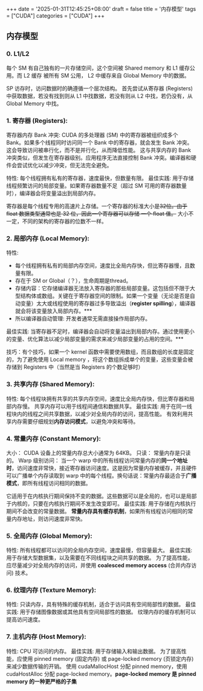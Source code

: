 +++
date = '2025-01-31T12:45:25+08:00'
draft = false
title = '内存模型'
tags = ["CUDA"]
categories = ["CUDA"]
+++



## 内存模型
### 0. L1/L2

每个 SM 有自己独有的一片存储空间，这个空间被 Shared memory 和 L1 缓存公用。而 L2 缓存 被所有 SM 公用， L2 中缓存来自 Global Memory 中的数据。

SP 访存时，访问数据时的确遵循一个层次结构。 首先尝试从寄存器 (Registers) 中获取数据，若没有找到则从 L1 中找数据，若没有则从 L2 中找，若仍没有，从 Global Memory 中找。

### 1. 寄存器 (Registers):

寄存器内存 Bank 冲突: CUDA 的多处理器 (SM) 中的寄存器被组织成多个 Bank。如果多个线程同时访问同一个 Bank 中的寄存器，就会发生 Bank 冲突。这会导致访问被串行化，而不是并行化，从而降低性能。 这与共享内存的 Bank 冲突类似，但发生在寄存器级别。应用程序无法直接控制 Bank 冲突。编译器和硬件会尝试优化以减少冲突，但无法完全避免。

特性: 每个线程拥有私有的寄存器，速度最快，但数量有限。
最佳实践: 用于存储线程频繁访问的局部变量。如果寄存器数量不足（超过 SM 可用的寄存器数量时），编译器会将变量溢出到局部内存。

寄存器是每个线程专用的高速片上存储。一个寄存器的标准大小是~~32位。由于 float 数据类型通常也是 32 位，因此一个寄存器可以存储 一个 float 值。~~ 大小不一定，不同的架构的寄存器的位数不一样。

### 2. 局部内存 (Local Memory):

特性: 

- 每个线程拥有私有的局部内存空间，速度比全局内存快，但比寄存器慢，且数量有限。
- 存在于 SM or Global（？），生命周期是thread。
- 存储内容：它存储编译器无法放入寄存器的那些局部变量。这包括但不限于大型结构体或数组。关键在于寄存器空间的限制。如果一个变量（无论是否是自动变量）太大或线程使用的寄存器过多导致溢出（**register spilling**），编译器就会将该变量放入局部内存。***
- 所以编译器自动管理: 开发者通常无需直接操作局部内存。

最佳实践: 当寄存器不足时，编译器会自动将变量溢出到局部内存。通过使用更小的变量、优化算法以减少局部变量的需求来减少局部变量的占用的空间。***

技巧：有个技巧，如果一个 kernel 函数中需要使用数组，而且数组的长度是固定的，为了避免使用 Local memory ，将这个数组拆成单个的变量，这些变量会被存储到 Registers 中（当然是当 Registers 的个数足够时）

### 3. 共享内存 (Shared Memory):

特性: 每个线程块拥有共享的共享内存空间，速度比全局内存快，但比寄存器和局部内存慢。 共享内存可以用于线程间通信和数据共享。
最佳实践: 用于在同一线程块内的线程之间共享数据，以减少对全局内存的访问，提高性能。 有效利用共享内存需要仔细规划**内存访问模式**，以避免冲突和等待。


### 4. 常量内存 (Constant Memory):

大小： CUDA 设备上的常量内存总大小通常为 64KB。
只读： 常量内存是只读的。
Warp 级别访问： 当一个 warp 中的所有线程访问常量内存的**同一个地址时**，访问速度非常快，接近寄存器访问速度。这是因为常量内存被缓存，并且硬件可以广播单个内存读取到 warp 中的每个线程。换句话说：常量内存最适合于**广播模式**，即所有线程访问相同的数据。

它适用于在内核执行期间保持不变的数据。这些数据可以是全局的，也可以是局部于内核的，只要在内核执行期间不发生改变即可。
最佳实践: 用于存储在内核执行期间不会改变的常量数据。 **常量内存具有缓存机制**，如果所有线程访问相同的常量内存地址，则访问速度非常快。

### 5. 全局内存 (Global Memory):

特性: 所有线程都可以访问的全局内存空间，速度最慢，但容量最大。
最佳实践: 用于存储大型数据集，以及需要在不同线程块之间共享的数据。 为了提高性能，应尽量减少对全局内存的访问，并使用 **coalesced memory access** (合并内存访问) 技术。

### 6. 纹理内存 (Texture Memory):

特性: 只读内存，具有特殊的缓存机制，适合于访问具有空间局部性的数据。
最佳实践: 用于存储图像数据或其他具有空间局部性的数据。 纹理内存的缓存机制可以提高访问速度。

### 7. 主机内存 (Host Memory):

特性: CPU 可访问的内存。
最佳实践: 用于存储输入和输出数据。 为了提高性能，应使用 pinned memory (固定内存) 或 page-locked memory (页锁定内存) 来减少数据传输的开销。 使用 cudaMallocHost 分配 pinned memory，使用 cudaHostAlloc 分配 page-locked memory。**page-locked memory 是 pinned memory 的一种更严格的子集**
